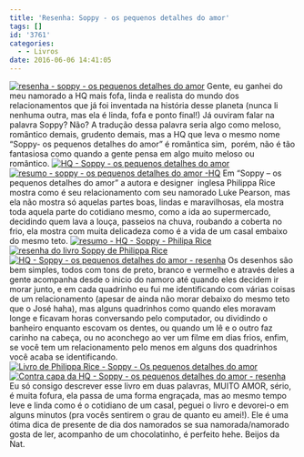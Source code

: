 ```yaml
---
title: 'Resenha: Soppy - os pequenos detalhes do amor'
tags: []
id: '3761'
categories:
  - - Livros
date: 2016-06-06 14:41:05
---
```


[![resenha - soppy - os pequenos detalhes do amor](http://natalia.blog.br/wp-content/uploads/2016/06/capa-do-livro-Soppy-os-pequenos-detalhes-do-amor-1024x768.jpg)](http://natalia.blog.br/wp-content/uploads/2016/06/capa-do-livro-Soppy-os-pequenos-detalhes-do-amor.jpg) Gente, eu ganhei do meu namorado a HQ mais fofa, linda e realista do mundo dos relacionamentos que já foi inventada na história desse planeta (nunca li nenhuma outra, mas ela é linda, fofa e ponto final!) Já ouviram falar na palavra Soppy? Não? A tradução dessa palavra seria algo como meloso, romântico demais, grudento demais, mas a HQ que leva o mesmo nome “Soppy- os pequenos detalhes do amor” é romântica sim,  porém, não é tão fantasiosa como quando a gente pensa em algo muito meloso ou romântico. [![HQ - Soppy - os pequenos detalhes do amor](http://natalia.blog.br/wp-content/uploads/2016/06/páginas-do-livro-soppy-os-pequenos-detalhes-do-amor-1024x768.jpg)](http://natalia.blog.br/wp-content/uploads/2016/06/páginas-do-livro-soppy-os-pequenos-detalhes-do-amor.jpg) [![resumo - soppy - os pequenos detalhes do amor -HQ](http://natalia.blog.br/wp-content/uploads/2016/06/HQ-Soppy-os-pequenos-detalhes-do-amor-resenha-1024x768.jpg)](http://natalia.blog.br/wp-content/uploads/2016/06/HQ-Soppy-os-pequenos-detalhes-do-amor-resenha.jpg) Em “Soppy – os pequenos detalhes do amor” a autora e designer  inglesa Philippa Rice mostra como é seu relacionamento com seu namorado Luke Pearson, mas ela não mostra só aquelas partes boas, lindas e maravilhosas, ela mostra toda aquela parte do cotidiano mesmo, como a ida ao supermercado, decidindo quem lava a louça, passeios na chuva, roubando a coberta no frio, ela mostra com muita delicadeza como é a vida de um casal embaixo do mesmo teto. [![resumo - HQ - Soppy - Philipa Rice](http://natalia.blog.br/wp-content/uploads/2016/06/Soppy-os-pequenos-detalhes-do-amor-resenha-da-HQ-1024x768.jpg)](http://natalia.blog.br/wp-content/uploads/2016/06/Soppy-os-pequenos-detalhes-do-amor-resenha-da-HQ.jpg) [![resenha do livro Soppy de Philippa Rice](http://natalia.blog.br/wp-content/uploads/2016/06/páginas-da-HQ-soppy-os-pequenos-detalhes-do-amor-1024x768.jpg)](http://natalia.blog.br/wp-content/uploads/2016/06/páginas-da-HQ-soppy-os-pequenos-detalhes-do-amor.jpg) [![HQ - Soppy - os pequenos detalhes do amor - resenha ](http://natalia.blog.br/wp-content/uploads/2016/06/reseumo-Soppy-os-pequenos-detalhes-do-amor-1024x768.jpg)](http://natalia.blog.br/wp-content/uploads/2016/06/reseumo-Soppy-os-pequenos-detalhes-do-amor.jpg) Os desenhos são bem simples, todos com tons de preto, branco e vermelho e através deles a gente acompanha desde o inicio do namoro até quando eles decidem ir morar junto, e em cada quadrinho eu fui me identificando com várias coisas de um relacionamento (apesar de ainda não morar debaixo do mesmo teto que o José haha), mas alguns quadrinhos como quando eles moravam longe e ficavam horas conversando pelo computador, ou dividindo o banheiro enquanto escovam os dentes, ou quando um lê e o outro faz carinho na cabeça, ou no aconchego ao ver um filme em dias frios, enfim, se você tem um relacionamento pelo menos em alguns dos quadrinhos você acaba se identificando. [![Livro de Philippa Rice - Soppy - Os pequenos detalhes do amor](http://natalia.blog.br/wp-content/uploads/2016/06/Resenha-soppy-os-pequenos-detalhes-do-amor-de-Philippa-Rice-1024x768.jpg)](http://natalia.blog.br/wp-content/uploads/2016/06/Resenha-soppy-os-pequenos-detalhes-do-amor-de-Philippa-Rice.jpg)[![Contra capa da HQ - Soppy - os pequenos detalhes do amor - resenha](http://natalia.blog.br/wp-content/uploads/2016/06/contra-capa-do-livro-Soppy-os-pequenos-detalhes-do-amor-1024x768.jpg)](http://natalia.blog.br/wp-content/uploads/2016/06/contra-capa-do-livro-Soppy-os-pequenos-detalhes-do-amor.jpg) Eu só consigo descrever esse livro em duas palavras, MUITO AMOR, sério, é muita fofura, ela passa de uma forma engraçada, mas ao mesmo tempo leve e linda como é o cotidiano de um casal, peguei o livro e devorei-o em alguns minutos (pra vocês sentirem o grau de quanto eu amei!). Ele é uma ótima dica de presente de dia dos namorados se sua namorada/namorado gosta de ler, acompanho de um chocolatinho, é perfeito hehe. Beijos da Nat.